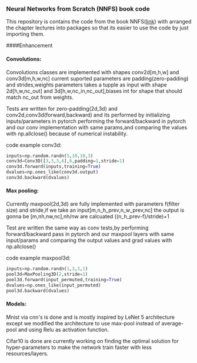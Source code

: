 ### Neural Networks from Scratch (NNFS) book code

This repository is contains the code from the book NNFS([link](https://nnfs.io/)) with  arranged the chapter lectures into packages so that its easier to use the code by just importing them.

####Enhancement

#### Convolutions:
Convolutions classes are implemented with shapes conv2d[m,h,w] and conv3d[m,h,w,nc] current suported parameters are padding(zero-padding) and strides,weights parameters takes a tupple as input with shape 2d[h,w,nc_out] and 3d[h,w,nc_in,nc_out],biases int for shape that should match nc_out from weights.

Tests are written for zero-padding(2d,3d) and conv2d,conv3d(forward,backward) and its performed by initializing inputs/parameters in pytorch performing the forward/backward in pytorch and our conv implementation with same params,and comparing the values with np.allclose() because of numerical instability.
     
code example conv3d:
```python
inputs=np.random.randn(5,10,10,3) 
conv3d=Conv3D([3,3,3,6],6,padding=1,stride=1)
conv3d.forward(inputs,training=True)
dvalues=np.ones_like(conv3d.output)
conv3d.backward(dvalues)
```

#### Max pooling:
Currently maxpool(2d,3d) are fully implemented with parameters f(filter size) and stride,if we take an input[m,n_h_prev,n_w_prev,nc] the output is gonna be [m,nh,nw,nc],nh/nw are calcuated 
((n_h_prev-f)/stride)+1

Test are written the same way as conv tests,by performing forward/backward pass in pytorch and our maxpool layers with same input/params and comparing the output values and grad values with np.allclose()

code example maxpool3d:
```python
inputs=np.random.randn(1,3,3,1)
pool3d=MaxPooling3D(2,stride=1)
pool3d.forward(input_permuted,training=True)
dvalues=np.ones_like(input_permuted)
pool3d.backward(dvalues)
```

#### Models:
Mnist via cnn's is done and is mostly inspired by LeNet 5 architecture except we modified the architecture to use max-pool instead of average-pool and using Relu as activation function.

Cifar10 is done are currently working on finding the optimal solution for hyper-parameters to make the network train faster with less resources/layers.

     


           
   





            







 









        






 





